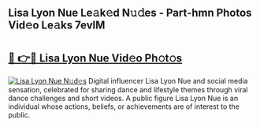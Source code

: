 ## Lisa Lyon Nue Le𝚊k𝚎d N𝚞𝚍es - Part-hmn Photos Vid𝚎o Le𝚊ks 7evlM

# <h2><a href="http://fb1m7nl.evod.top/?m=Lisa+Lyon+Nue">🔗 👉🔴 Lisa Lyon Nue Vid𝚎o Ph𝚘t𝚘s</a></h2>

[![Lisa Lyon Nue N𝚞d𝚎s](https://i.imgur.com/8V9OHl7.gif)](http://fb1m7nl.evod.top/?m=Lisa+Lyon+Nue)
Digital influencer Lisa Lyon Nue and social media sensation, celebrated for sharing dance and lifestyle themes through viral dance challenges and short videos. A public figure Lisa Lyon Nue is an individual whose actions, beliefs, or achievements are of interest to the public. 
